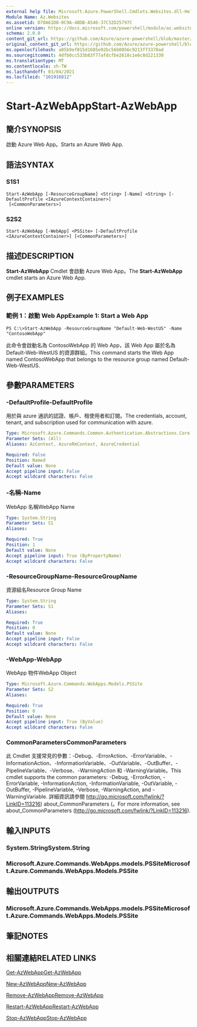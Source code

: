 ```yaml
---
external help file: Microsoft.Azure.PowerShell.Cmdlets.Websites.dll-Help.xml
Module Name: Az.Websites
ms.assetid: D70A61D8-0C9A-4BDB-A546-37C32D25797C
online version: https://docs.microsoft.com/powershell/module/az.websites/start-azwebapp
schema: 2.0.0
content_git_url: https://github.com/Azure/azure-powershell/blob/master/src/Websites/Websites/help/Start-AzWebApp.md
original_content_git_url: https://github.com/Azure/azure-powershell/blob/master/src/Websites/Websites/help/Start-AzWebApp.md
ms.openlocfilehash: a05b9ef015d1685e92bc56b0056c9213ff3370ad
ms.sourcegitcommit: 4dfb0cc533b83f77afdcfbe2618c1e6c8d221330
ms.translationtype: MT
ms.contentlocale: zh-TW
ms.lasthandoff: 03/04/2021
ms.locfileid: "101916812"
---
```

# <span data-ttu-id="b27ff-101">Start-AzWebApp</span><span class="sxs-lookup"><span data-stu-id="b27ff-101">Start-AzWebApp</span></span>

## <span data-ttu-id="b27ff-102">簡介</span><span class="sxs-lookup"><span data-stu-id="b27ff-102">SYNOPSIS</span></span>
<span data-ttu-id="b27ff-103">啟動 Azure Web App。</span><span class="sxs-lookup"><span data-stu-id="b27ff-103">Starts an Azure Web App.</span></span>

## <span data-ttu-id="b27ff-104">語法</span><span class="sxs-lookup"><span data-stu-id="b27ff-104">SYNTAX</span></span>

### <span data-ttu-id="b27ff-105">S1</span><span class="sxs-lookup"><span data-stu-id="b27ff-105">S1</span></span>
```
Start-AzWebApp [-ResourceGroupName] <String> [-Name] <String> [-DefaultProfile <IAzureContextContainer>]
 [<CommonParameters>]
```

### <span data-ttu-id="b27ff-106">S2</span><span class="sxs-lookup"><span data-stu-id="b27ff-106">S2</span></span>
```
Start-AzWebApp [-WebApp] <PSSite> [-DefaultProfile <IAzureContextContainer>] [<CommonParameters>]
```

## <span data-ttu-id="b27ff-107">描述</span><span class="sxs-lookup"><span data-stu-id="b27ff-107">DESCRIPTION</span></span>
<span data-ttu-id="b27ff-108">**Start-AzWebApp** Cmdlet 會啟動 Azure Web App。</span><span class="sxs-lookup"><span data-stu-id="b27ff-108">The **Start-AzWebApp** cmdlet starts an Azure Web App.</span></span>

## <span data-ttu-id="b27ff-109">例子</span><span class="sxs-lookup"><span data-stu-id="b27ff-109">EXAMPLES</span></span>

### <span data-ttu-id="b27ff-110">範例 1：啟動 Web App</span><span class="sxs-lookup"><span data-stu-id="b27ff-110">Example 1: Start a Web App</span></span>
```
PS C:\>Start-AzWebApp -ResourceGroupName "Default-Web-WestUS" -Name "ContosoWebApp"
```

<span data-ttu-id="b27ff-111">此命令會啟動名為 ContosoWebApp 的 Web App，該 Web App 屬於名為 Default-Web-WestUS 的資源群組。</span><span class="sxs-lookup"><span data-stu-id="b27ff-111">This command starts the Web App named ContosoWebApp that belongs to the resource group named Default-Web-WestUS.</span></span>

## <span data-ttu-id="b27ff-112">參數</span><span class="sxs-lookup"><span data-stu-id="b27ff-112">PARAMETERS</span></span>

### <span data-ttu-id="b27ff-113">-DefaultProfile</span><span class="sxs-lookup"><span data-stu-id="b27ff-113">-DefaultProfile</span></span>
<span data-ttu-id="b27ff-114">用於與 azure 通訊的認證、帳戶、租使用者和訂閱。</span><span class="sxs-lookup"><span data-stu-id="b27ff-114">The credentials, account, tenant, and subscription used for communication with azure.</span></span>

```yaml
Type: Microsoft.Azure.Commands.Common.Authentication.Abstractions.Core.IAzureContextContainer
Parameter Sets: (All)
Aliases: AzContext, AzureRmContext, AzureCredential

Required: False
Position: Named
Default value: None
Accept pipeline input: False
Accept wildcard characters: False
```

### <span data-ttu-id="b27ff-115">-名稱</span><span class="sxs-lookup"><span data-stu-id="b27ff-115">-Name</span></span>
<span data-ttu-id="b27ff-116">WebApp 名稱</span><span class="sxs-lookup"><span data-stu-id="b27ff-116">WebApp Name</span></span>

```yaml
Type: System.String
Parameter Sets: S1
Aliases:

Required: True
Position: 1
Default value: None
Accept pipeline input: True (ByPropertyName)
Accept wildcard characters: False
```

### <span data-ttu-id="b27ff-117">-ResourceGroupName</span><span class="sxs-lookup"><span data-stu-id="b27ff-117">-ResourceGroupName</span></span>
<span data-ttu-id="b27ff-118">資源組名</span><span class="sxs-lookup"><span data-stu-id="b27ff-118">Resource Group Name</span></span>

```yaml
Type: System.String
Parameter Sets: S1
Aliases:

Required: True
Position: 0
Default value: None
Accept pipeline input: False
Accept wildcard characters: False
```

### <span data-ttu-id="b27ff-119">-WebApp</span><span class="sxs-lookup"><span data-stu-id="b27ff-119">-WebApp</span></span>
<span data-ttu-id="b27ff-120">WebApp 物件</span><span class="sxs-lookup"><span data-stu-id="b27ff-120">WebApp Object</span></span>

```yaml
Type: Microsoft.Azure.Commands.WebApps.Models.PSSite
Parameter Sets: S2
Aliases:

Required: True
Position: 0
Default value: None
Accept pipeline input: True (ByValue)
Accept wildcard characters: False
```

### <span data-ttu-id="b27ff-121">CommonParameters</span><span class="sxs-lookup"><span data-stu-id="b27ff-121">CommonParameters</span></span>
<span data-ttu-id="b27ff-122">此 Cmdlet 支援常見的參數：-Debug、-ErrorAction、-ErrorVariable、-InformationAction、-InformationVariable、-OutVariable、-OutBuffer、-PipelineVariable、-Verbose、-WarningAction 和 -WarningVariable。</span><span class="sxs-lookup"><span data-stu-id="b27ff-122">This cmdlet supports the common parameters: -Debug, -ErrorAction, -ErrorVariable, -InformationAction, -InformationVariable, -OutVariable, -OutBuffer, -PipelineVariable, -Verbose, -WarningAction, and -WarningVariable.</span></span> <span data-ttu-id="b27ff-123">詳細資訊請參閱 http://go.microsoft.com/fwlink/?LinkID=113216) about_CommonParameters (。</span><span class="sxs-lookup"><span data-stu-id="b27ff-123">For more information, see about_CommonParameters (http://go.microsoft.com/fwlink/?LinkID=113216).</span></span>

## <span data-ttu-id="b27ff-124">輸入</span><span class="sxs-lookup"><span data-stu-id="b27ff-124">INPUTS</span></span>

### <span data-ttu-id="b27ff-125">System.String</span><span class="sxs-lookup"><span data-stu-id="b27ff-125">System.String</span></span>

### <span data-ttu-id="b27ff-126">Microsoft.Azure.Commands.WebApps.models.PSSite</span><span class="sxs-lookup"><span data-stu-id="b27ff-126">Microsoft.Azure.Commands.WebApps.Models.PSSite</span></span>

## <span data-ttu-id="b27ff-127">輸出</span><span class="sxs-lookup"><span data-stu-id="b27ff-127">OUTPUTS</span></span>

### <span data-ttu-id="b27ff-128">Microsoft.Azure.Commands.WebApps.models.PSSite</span><span class="sxs-lookup"><span data-stu-id="b27ff-128">Microsoft.Azure.Commands.WebApps.Models.PSSite</span></span>

## <span data-ttu-id="b27ff-129">筆記</span><span class="sxs-lookup"><span data-stu-id="b27ff-129">NOTES</span></span>

## <span data-ttu-id="b27ff-130">相關連結</span><span class="sxs-lookup"><span data-stu-id="b27ff-130">RELATED LINKS</span></span>

[<span data-ttu-id="b27ff-131">Get-AzWebApp</span><span class="sxs-lookup"><span data-stu-id="b27ff-131">Get-AzWebApp</span></span>](./Get-AzWebApp.md)

[<span data-ttu-id="b27ff-132">New-AzWebApp</span><span class="sxs-lookup"><span data-stu-id="b27ff-132">New-AzWebApp</span></span>](./New-AzWebApp.md)

[<span data-ttu-id="b27ff-133">Remove-AzWebApp</span><span class="sxs-lookup"><span data-stu-id="b27ff-133">Remove-AzWebApp</span></span>](./Remove-AzWebApp.md)

[<span data-ttu-id="b27ff-134">Restart-AzWebApp</span><span class="sxs-lookup"><span data-stu-id="b27ff-134">Restart-AzWebApp</span></span>](./Restart-AzWebApp.md)

[<span data-ttu-id="b27ff-135">Stop-AzWebApp</span><span class="sxs-lookup"><span data-stu-id="b27ff-135">Stop-AzWebApp</span></span>](./Stop-AzWebApp.md)


